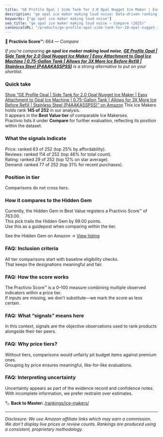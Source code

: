 ```yaml
---
title: "GE Profile Opal | Side Tank for 2.0 Opal Nugget Ice Maker | Easy Attachment to Opal Ice Machine | 0.75-Gallon Tank | Allows for 3X More Ice Before Refill | Stainless Steel (P4AAKASSPSS)"
description: "ge opal ice maker making loud noise: Data-driven ranking using the Practivio Score™. Positioned by quality, value, demand, findability, momentum."
keywords: ["ge opal ice maker making loud noise"]
seo_title: "ge opal ice maker making loud noise — Compare (2025)"
canonicalURL: "/products/ge-profile-opal-side-tank-for-20-opal-nugget-ice-maker-easy-attachment-to-opal-ice-machine-075-gallon-tank-allows-for-3x-more-ice-before-refill-stainless-steel-p4aakasspss-B09SBXJC9M/"
---
```


**🛒 Practivio Score™:** 664 — _Compare_


*If you're comparing **ge opal ice maker making loud noise**, **[GE Profile Opal | Side Tank for 2.0 Opal Nugget Ice Maker | Easy Attachment to Opal Ice Machine | 0.75-Gallon Tank | Allows for 3X More Ice Before Refill | Stainless Steel (P4AAKASSPSS)](https://www.amazon.com/dp/B09SBXJC9M?tag=practivio-20)** is a strong alternative to put on your shortlist.*
### Quick take
[Shop “GE Profile Opal | Side Tank for 2.0 Opal Nugget Ice Maker | Easy Attachment to Opal Ice Machine | 0.75-Gallon Tank | Allows for 3X More Ice Before Refill | Stainless Steel (P4AAKASSPSS)” on Amazon](https://www.amazon.com/dp/B09SBXJC9M?tag=practivio-20)
This Ice Makers holds rank **145 of 252** in our analysis.  
It appears in the **Best Value tier** of comparable Ice Makerses.  
Practivio lists it under **Compare** for further evaluation, reflecting its position within the dataset.

### What the signals indicate
Price: ranked 63 of 252 (top 25% by affordability).  
Reviews: ranked 114 of 252 (top 46% for total count).  
Rating: ranked 29 of 252 (top 12% on star average).  
Demand: ranked 77 of 252 (top 31% for recent purchases).

### Position in tier
Comparisons do not cross tiers.

### How it compares to the Hidden Gem
Currently, the Hidden Gem in Best Value registers a Practivio Score™ of 763.00.  
This pick trails the Hidden Gem by 99.00 points.  
Use this as a guidepost when comparing within the tier.  

See the Hidden Gem on Amazon → [View listing](https://www.amazon.com/dp/B00197WV7I?tag=practivio-20)

### FAQ: Inclusion criteria
All tier comparisons start with baseline eligibility checks.  
That keeps the designations meaningful and fair.

### FAQ: How the score works
The Practivio Score™ is a 0–100 measure combining multiple observed indicators within a price tier.  
If inputs are missing, we don’t substitute—we mark the score as less certain.

### FAQ: What “signals” means here
In this context, signals are the objective observations used to rank products alongside their tier peers.

### FAQ: Why price tiers?
Without tiers, comparisons would unfairly pit budget items against premium ones.  
Grouping by price ensures meaningful, like-for-like evaluations.

### FAQ: Interpreting uncertainty
Uncertainty appears as part of the evidence record and confidence notes.  
With incomplete information, we prefer restraint over estimates.

<!-- Missing template for Compare/CompareWithinPriceClass -->


🏷️ **Back to Master:** [/rankings/ice-makers/](/rankings/ice-makers/)

---
_Disclosure: We use Amazon affiliate links which may earn a commission. We don’t display live prices or review counts. Rankings are produced using a consistent, proprietary methodology._
